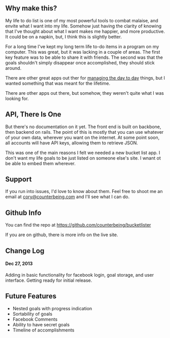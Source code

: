 ## Why make this?

My life to do list is one of my most powerful tools to combat malaise, and envite what I want into my life. Somehow just having the clarity of knowing that I've thought about what I want makes me happier, and more productive. It could be on a napkin, but, I think this is slightly better.

For a long time I've kept my long term life to-do items in a program on my computer. This was great, but it was lacking in a couple of areas. The first key feature was to be able to share it with friends. The second was that the goals shouldn't simply disappear once accomplished, they should stick around.

There are other great apps out ther for [managing the day to day](http://lift.do) things, but I wanted something that was meant for the lifetime. 

There are other apps out there, but somehow, they weren't quite what I was looking for.

## API, There Is One
But there's no documentation on it yet. The front end is built on backbone, then backend on rails. The point of this is mostly that you can use whatever of your own data, wherever you want on the internet. At some point soon, all accounts will have API keys, allowing them to retrieve JSON.

This was one of the main reasons I felt we needed a new bucket list app. I don't want my life goals to be just listed on someone else's site. I wnant ot be able to embed them wherever. 

## Support
If you run into issues, I'd love to know about them. Feel free to shoot me an email at <a href="mailto:cory@counterbeing.com">cory@counterbeing.com</a> and I'll see what I can do.


## Github Info
You can find the repo at https://github.com/counterbeing/bucketlister

If you are on github, there is more info on the live site. 

## Change Log
#### Dec 27, 2013
Adding in basic functionality for facebook login, goal storage, and user interface. Getting ready for initial release. 


## Future Features

- Nested goals with progress indication
- Sortability of goals
- Facebook Comments
- Ability to have secret goals
- Timeline of accomplishments


